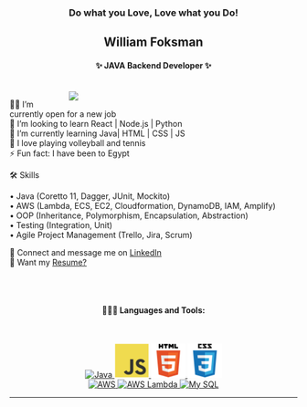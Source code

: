 <h3 align="center">Do what you Love, Love what you Do!   </h3>


<h2 align="center"> William Foksman </h2>

<h4 align="center">✨ JAVA Backend Developer ✨</h4>
<br />

<img align="right" width="400" src="https://github-readme-stats.vercel.app/api/top-langs/?username=Jason7jl&layout=compact"/>

<p align="left">          
  🤞🏻 I’m currently open for a new job <br />
  🔭 I’m looking to learn React | Node.js | Python <br />
  🔭 I’m currently learning Java| HTML | CSS | JS <br />
  🌱 I love playing volleyball and tennis  <br />
  ⚡ Fun fact: I have been to Egypt <br />

  🛠 Skills<br />
  
  
• Java (Coretto 11, Dagger, JUnit, Mockito)<br />
• AWS (Lambda, ECS, EC2, Cloudformation, DynamoDB, IAM, Amplify)<br />
• OOP (Inheritance, Polymorphism, Encapsulation, Abstraction)<br />
• Testing (Integration, Unit)<br />
• Agile Project Management (Trello, Jira, Scrum)<br />
 


  📨 Connect and message me on [LinkedIn](https://www.linkedin.com/in/william-foksman-4892381a0/)<br />
  📄 Want my [Resume?](https://docs.google.com/document/d/1roh4q5I2XRMd9J5MHj44BDsErRL3QYQ5ohTHziInksk/edit?usp=sharing) <br />
</p>

<br />
<br />


<h4 align="center">👩🏼‍💻 Languages and Tools:</h4>
<br />

<div align="center">

<a href="https://1000logos.net/java-logo/" target="_blank" rel="noreferrer"> <img src="https://www.vectorlogo.zone/logos/java/java-vertical.svg" alt="Java" width="60" /> </a> 
<a href="https://developer.mozilla.org/en-US/docs/Web/JavaScript" target="_blank" rel="noreferrer"> <img src="https://raw.githubusercontent.com/devicons/devicon/master/icons/javascript/javascript-original.svg" alt="javascript" width="60" /> </a>  <a href="https://www.w3.org/html/" target="_blank" rel="noreferrer"> <img src="https://raw.githubusercontent.com/devicons/devicon/master/icons/html5/html5-original-wordmark.svg" alt="html5" width="60" /> </a>  <a href="https://www.w3schools.com/css/" target="_blank" rel="noreferrer"> <img src="https://raw.githubusercontent.com/devicons/devicon/master/icons/css3/css3-original-wordmark.svg" alt="css3" width="60" /> </a>  
<a href="https://1000logos.net/java-logo/" target="_blank" rel="noreferrer"> <img src="https://www.vectorlogo.zone/logos/amazon_aws/amazon_aws-ar21.svg" alt="AWS" width="60" /> </a> </a> <a href="https://1000logos.net/java-logo/" target="_blank" rel="noreferrer"> <img src="https://www.vectorlogo.zone/logos/amazon_awslambda/amazon_awslambda-ar21.svg" alt="AWS Lambda" width="60" /> </a> <a href="https://1000logos.net/java-logo/" target="_blank" rel="noreferrer"> <img src="https://www.vectorlogo.zone/logos/mysql/mysql-official.svg" alt="My SQL" width="60" /> </a>
 
 


_________________________________________________________________________

